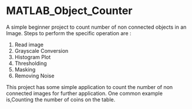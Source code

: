 # MATLAB_Object_Counter
A simple beginner project to count number of non connected objects in an Image.
Steps to perform the specific operation are :
1. Read image
2. Grayscale Conversion
3. Histogram Plot
4. Thresholding
5. Masking
6. Removing Noise

This project has some simple application to count the number of non connected images for further application.
One common example is,Counting the number of coins on the table.
